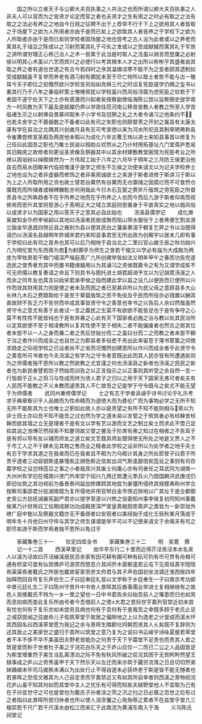 <!-- { "loadSidebar": true } -->
　　国之所以立者天子与公卿大夫百执事之人共治之也而所谓公卿大夫百执事之人非夫人可以冐而为之皆贤才论定而官之者也夫贤才之生有用之之时必有取之之法有取之之法必有养之之地自今日观之征聘不出于上荐举不行于下上之欲用其人者皆取之于场屋下之欲为人所用者亦由于是而已矣上之欲取其人者皆养之于学校下之欲为人所取者亦由于是而已矣则学校者固场屋之地也尝考之古人设为此者或以之养老而寓其礼于俎豆之陈或以之习射而寓其礼于弓矢之发或以之受成献馘而寓其礼于军旅之讲所谓穷理正心修己治人之术一皆寓于此当是时取人之法虽以纳言而登庸之必射侯以明其心术虽以六艺而宾兴之必徳行以考其根本人才之出所以彬彬乎其盛者由其取之养之者有道也世道之有古今若四时之序其温燠凉寒不能不为之变者顾其遗制如受成献馘虽不复举而养老有酒习射有圃犹未至于尽亡特所以取士者势不能与古一辙耳今天子即位之初慨然欲兴学校变风俗如尧舜三代之时诏复宪臣提学仍赐之玺书以重其行乃于八年之春临轩策士惓惓焉犹以学校虽兴而风俗浮靡为虑宪臣之钦若于下者固不遑宁处天下之士亦有感激而兴起者矣按察副使临海陈公尝以监察御史提学南方一时风教为天下最及是超擢仍畀以学政往莅河南公移昔尝教人者教之所至入学宫临诸生示之以躬俾自畏慕间取朱子小学书及冠祭之礼之大者令诵习之他条约不也若夫舍宇之不葺器数之不备者曰此有司之失职也则颇督责之开封之属县有太康太康有学在县治之北隅其兴创嵗月县有志可考宣徳以来为河水所圯且其制卑陋弗称县令崔夀尝修宣圣殿及两庑他未暇以为成化六年古曹王珣以进士来知县事首以修复为己任曰此固吾之职也乃集士民谕以相助众欢然从之乃计材用拓基址凢门堂斋庐悉易其旧殿庑之故修者则更设圣贤像及祭器其中以其余材建敷教堂囷馆为宪臣考业之所缭以周垣树以绰楔焕然为一方伟观工始于八年之六月毕于明年之三月防王侯更治他县去而易水田畯来代临视惟谨于是学之师生不忘侯之功使来请文以为记夫学校养士之地也设为之者非虚器而修饰之者非美观诚欲士之来游于斯者进修于斯讲习于斯以为上之人所取所用之资也故士譬若谷粟然有谷粟而无仓廪储之固腐烂而不可食然仓廪既完而所储者或稊稗糠粃亦何用哉此今日木石瓦甓之费斧斤版筑之劳宪臣之所督责县令之所犇趋者不在乎所养之地而在乎所养之人也而今而后凢游于斯者仰焉而视俯焉而思升其堂则思游心于髙明正大之域立其庭则思置身于平直真实之地以倡风俗以成贤才以为国家之用以答天子之意其必自此始也
　　汤溪县儒学记
　　成化庚寅嵗知金华府李侯嗣以其地曰汤溪者民居成聚而阻山带水服役于上者弗便乞割龙游兰谿金华遂昌四傍近县之裔别为县以便其民白之藩臬奏请于朝复乞畀之令以治既得请仍以汤溪名县越明年胙城宋君约来知县事君至无所出政为创廨宇以居未几即有事于学校曰此有司之首务也其可以后乃相地于县治北之二里曰官山嵗壬辰之秋功始兴凢为明伦堂为东西斋为庖为射圃亭为师生之舍若干楹又以学必有庙为大成殿为两庑为宰牲房若干楹门墙深严堦庭髙广凢所创建举皆如法又明年甲午之春而功告完遂选民之俊秀者充其中而置书籍缮器用以为其诵习之资侯既嘉令之有为又谓学成矣不可无师儒以教复奏请之命且下则具书与图托进士胡君超谒予文以为记胡君汤溪之人而余之同年友也其言曰始宋君承李侯之指而建此学以县之设凢以便民而已使所以兴作而敛其财用其力则是便之者未及而困之者已至甚非所以为民父母之意顾县多大山长林凢木石之费既取给于是至于辇载版筑之劳不免役及乎民而所役亦必措置以酬其直故财不告乏力不告穷而卒成其事皆贤守令之善意也幸书之以告后人余曰然哉虽然贤守令之意尤有善于此者试一言之葢民之生莫不有欲欲不能皆足也于是有争夺之心莫不有性性不能皆纯也于是有弃暴之心此有天下国家者必施之治与教以处其民治所以定其欲使不至于相凌教所以复其性使不至于相失二者不能偏废者也然古之居其位者未尝不以一人之身而兼二者之责后世始分而二之虽曰分而二之而教之者未尝不頼于治之者作兴而成全之也自世之为郡县者多俗吏不务出此率留意于簿书筐箧之间徴求趋走之际视学校之已设者尚不之省而况慨然创建思所以作兴而成全者乎此贤守令之善意所可书者也今夫汤溪之有学为之守令者意既出此而其人民亦皆有所遭遇矣则为之师儒者独不思所以教之然欲教之尤宜谨之何也汤溪县之新者也汤溪之民民之新者也为新民者譬若防子然始而训告之以正言指示之以正事则其听受之余自然一言一行皆趋于正乆之将习与性成而终为贤人君子之归以之用于天下国家无弗可者矣夫有人民而不能教之不义未教而遽责其人不仁故吾之记是学于守令既与之矣尤不能无望于为师儒者
　　武冈州重修儒学记
　　士之有志于学者讽诵乎诗书讨论乎礼乐考求乎典章察识乎人品微而为性命精而为道徳大而为彞伦广而为事物必学之无所不知无所不能斯其为士也唯士之职如此故人亦以是责望之有所不知不能则相与笑以为非士而士亦曰吾不知不能吾之过也然为学之道未易以言譬之于筑筑者必有桢榦舍桢榦而欲其墙之立无是理者于是有文以学有艺以游而文艺之制立矣士而求此不啻己足抑其说之浩博茫然探索不知要领故又譬之瞽及于阶席有弗之知过在相者之不告耳于是有师以导有友以辅而师友之道立矣文艺既具师友既得使无所处之地是又贾人之不于市工人之不于肆未见其物之售而业之精者此学校之设非所以为处学者之地乎夫士有志于学求其道之在我者而已在我者且不暇为力乌暇计其身之所处耶曾子曰君子所贵乎道者三动容貌斯逺暴慢矣正顔色斯近信矣出词气斯逺鄙倍矣笾豆之事则有司存葢学校之设岂特笾豆之事之小者哉其兴其废士何庸心亦有司者任之耳武冈为湖南一大州州有学旧在城南兴贤门外宋崇宁绍兴凢两迁筑遭元季兵火乃燬国朝洪武庚戌仍即旧址筑之其功视前为备景泰间益加修建顾其地尝为豪彊所侵终其规模弗称州学佥按察司事邵君分廵湖南既为复所侵地并用官帑白金市傍近隙地以广其址于是佥都御史吴公方廵抚湖襄宪副严君亦以提学至遂以兴修之役委知州事李侯复初同知州事戴侯某乃计财用召工役期成厥功功成殿庑深严堂皇髙敞厨库斋庐之类皆为一新崇垣外缭广庭中甃以及祭器文籍亦无不备居者曰安观者曰美经始于成化壬辰秋某月落成于明年冬十月他日州守倅与其学之师生谋谓是举不可以不记使来请文于余嗟夫有司之职尽矣游于斯而学焉者独不思所以免过乎



　　家藏集巻三十一
　　钦定四库全书
　　家藏集巻三十二
　　明　吴寛　撰
　　记一十二首
　　西溪草堂记
　　由华亭东行二十里而近得芥泾焉泾本水名吴人以溪为泾故曰芥泾縁溪居民百余家有田可耕有圃可种有矶可钓有市可贾有舟楫可通有桥梁可度有仙宫佛庐可游赏而憇息介其间乔木蓊郁逺若云屯下见周垣髙宇隠隠焉渠渠焉者戴氏之所居也戴故宦家至彦文府君与其子声伯国初坐法谪迁淮西居四年始释而回自号复乐声伯生二子曰廷奉廷礼皆以文学称于乡廷奉生一子曰南京考功郎中景元廷礼生二子曰陈州守景升中书舍人景晖其后裔事儒业举进士复相继继有之故邑人皆推戴氏不特为一乡一里之望也一日中书君告余曰始吾前人之罹患而归也如劳而息如病而差此复乐所由号者今吾借前人之徳大君之恩际世亨嘉列官禁近初未尝有忧也何有于复乐亦如未尝劳且病也何有于息何有于差哉吾之幸既多顾于老氏止足之戒窃尝闻之往嵗命儿子佑筑草堂于故居之偏隙地之上以为逸老之计堂成而溪水环其西因名曰西溪草堂愿为我记之余与景晖生隣郡仕同朝而贤其人乆矣既不复辞则为述其居止之美家世之盛归于其所以筑堂之意乃复为之说曰书云峻宇诗咏夏屋若草堂者不丰不侈不华不美虽田夫野老皆能办之何贵于天下乎葢堂不足贵也而贵其人昔之筑是堂而称于世者杜子美之于浣花白乐天之于庐山仅仅一二而已二公之人品固皆足为斯堂增重然子美生当乱离漂泊之际不免有秋风所破之叹况其困于无赀盻盻然望王録事成之庐山之奇秀虽甲于天下然乐天以左迁而来亦筑于覊穷流落之日且切切然弟妹婚嫁未毕司马嵗秩未满以为出处行止不得自遂未必获终老于斯是皆不能无憾者也若景晖之忠信文雅其为人己自足贵而亨嘉禁近又有如其所自幸者则西溪之景物视浣花庐山虽不知其何如而其堂中主人之忧乐有可得而知矣夫緑野堂他人不宜取为己有在子孙宜世守之可也是堂也为戴氏子孙者涂之茨之汛之扫之日必葺之百世之后有过之者指曰此景晖所尝归休者也所以使人消贪饕之心免殆辱之累者不在兹堂乎堂凢三楹崇若干尺广若干尺溪水由松江而来汇于此南流为黄浦东南入于海
　　义乌陈氏祠堂记

